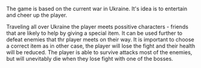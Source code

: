 The game is based on the current war in Ukraine. It's idea is to entertain and сheer up the player.

Traveling all over Ukraine the player meets possitive characters - friends that are likely to help by giving a special item. It can be used further to defeat enemies that thr player meets on their way. It is important to choose a correct item as in other case, the player will lose the fight and their health will be reduced. The player is able to survive attacks most of the enemies, but will unevitably die when they lose fight with one of the bosses. 
